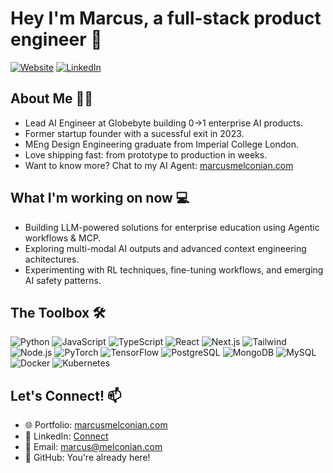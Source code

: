 # Hey I'm Marcus, a full-stack product engineer 👋

[![Website](https://img.shields.io/website?label=marcusmelconian.com&style=for-the-badge&url=https%3A%2F%2Fmarcusmelconian.com)](https://marcusmelconian.com)
[![LinkedIn](https://img.shields.io/badge/-LinkedIn-0077B5?style=for-the-badge&logo=linkedin&logoColor=white)](https://www.linkedin.com/in/marcusmelconian/)

## About Me 👨‍💻
- Lead AI Engineer at Globebyte building 0→1 enterprise AI products.
- Former startup founder with a sucessful exit in 2023.
- MEng Design Engineering graduate from Imperial College London.
- Love shipping fast: from prototype to production in weeks.
- Want to know more? Chat to my AI Agent: [marcusmelconian.com](https://marcusmelconian.com)

## What I'm working on now 💻
- Building LLM-powered solutions for enterprise education using Agentic workflows & MCP.
- Exploring multi-modal AI outputs and advanced context engineering achitectures.
- Experimenting with RL techniques, fine-tuning workflows, and emerging AI safety patterns.

## The Toolbox 🛠
<p>
  <img alt="Python" src="https://img.shields.io/badge/-Python-3776AB?style=for-the-badge&logo=python&logoColor=white" />
  <img alt="JavaScript" src="https://img.shields.io/badge/JavaScript-F7DF1E?style=for-the-badge&logo=javascript&logoColor=black" />
  <img alt="TypeScript" src="https://img.shields.io/badge/-TypeScript-007ACC?style=for-the-badge&logo=typescript&logoColor=white" />
  <img alt="React" src="https://img.shields.io/badge/-React-45b8d8?style=for-the-badge&logo=react&logoColor=white" />
  <img alt="Next.js" src="https://img.shields.io/badge/-Next.js-000000?style=for-the-badge&logo=nextdotjs&logoColor=white" />
  <img alt="Tailwind" src="https://img.shields.io/badge/-Tailwind-38B2AC?style=for-the-badge&logo=tailwindcss&logoColor=white" />
  <img alt="Node.js" src="https://img.shields.io/badge/-Node.js-43853d?style=for-the-badge&logo=Node.js&logoColor=white" />
  <img alt="PyTorch" src="https://img.shields.io/badge/-PyTorch-EE4C2C?style=for-the-badge&logo=pytorch&logoColor=white" />
  <img alt="TensorFlow" src="https://img.shields.io/badge/-TensorFlow-FF6F00?style=for-the-badge&logo=tensorflow&logoColor=white" />
  <img alt="PostgreSQL" src="https://img.shields.io/badge/PostgreSQL-316192?style=for-the-badge&logo=postgresql&logoColor=white" />
  <img alt="MongoDB" src="https://img.shields.io/badge/-MongoDB-13aa52?style=for-the-badge&logo=mongodb&logoColor=white" />
  <img alt="MySQL" src="https://img.shields.io/badge/-MySQL-4479A1?style=for-the-badge&logo=mysql&logoColor=white" />
  <img alt="Docker" src="https://img.shields.io/badge/-Docker-2496ED?style=for-the-badge&logo=docker&logoColor=white" />
  <img alt="Kubernetes" src="https://img.shields.io/badge/-Kubernetes-326CE5?style=for-the-badge&logo=kubernetes&logoColor=white" />
</p>

## Let's Connect! 📫
- 🌐 Portfolio: [marcusmelconian.com](https://marcusmelconian.com)
- 💼 LinkedIn: [Connect](https://www.linkedin.com/in/marcusmelconian/)
- 📧 Email: [marcus@melconian.com](mailto:marcus@melconian.com)
- 🐙 GitHub: You're already here!
